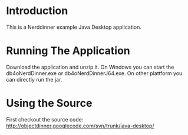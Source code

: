 # Introduction #
This is a Nerddinner example Java Desktop application.

# Running The Application #
Download the application and unzip it. On Windows you can start the db4oNerdDinner.exe or db4oNerdDinnerJ64.exe. On other plattform you can directly run the jar.

# Using the Source #
First checkout the source code: http://objectdinner.googlecode.com/svn/trunk/java-desktop/